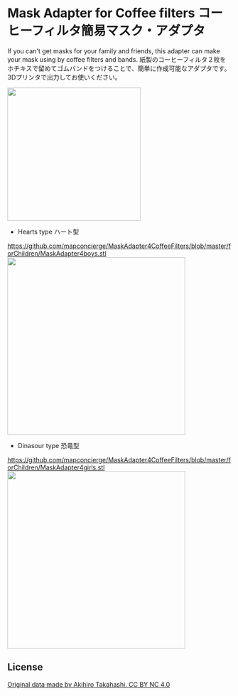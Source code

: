 # Mask Adapter for Coffee filters コーヒーフィルタ簡易マスク・アダプタ

If you can't get masks for your family and friends, this adapter can make your mask using by coffee filters and bands.
紙製のコーヒーフィルタ２枚をホチキスで留めてゴムバンドをつけることで、簡単に作成可能なアダプタです。3Dプリンタで出力してお使いください。


<img src="https://github.com/mapconcierge/MaskAdapter4CoffeeFilters/blob/master/assets/img/example_style.jpg?raw=true" width="300">

* Hearts type ハート型

https://github.com/mapconcierge/MaskAdapter4CoffeeFilters/blob/master/forChildren/MaskAdapter4boys.stl
<a href="https://github.com/mapconcierge/MaskAdapter4CoffeeFilters/blob/master/forChildren/MaskAdapter4boys.stl"><img src="https://github.com/mapconcierge/Modeling/blob/master/assets/img/%E3%82%B9%E3%82%AF%E3%83%AA%E3%83%BC%E3%83%B3%E3%82%B7%E3%83%A7%E3%83%83%E3%83%88%202020-03-12%2019.40.37.png?raw=true" width="400"></a>

* Dinasour type 恐竜型

https://github.com/mapconcierge/MaskAdapter4CoffeeFilters/blob/master/forChildren/MaskAdapter4girls.stl
<a href="https://github.com/mapconcierge/MaskAdapter4CoffeeFilters/blob/master/forChildren/MaskAdapter4boys.stl"><img src="https://github.com/mapconcierge/Modeling/blob/master/assets/img/%E3%82%B9%E3%82%AF%E3%83%AA%E3%83%BC%E3%83%B3%E3%82%B7%E3%83%A7%E3%83%83%E3%83%88%202020-03-12%2019.42.59.png?raw=true" width="400"></a>


## License

<a href="https://github.com/nashitakahashi/Modeling">Original data made by Akihiro Takahashi. CC BY NC 4.0</a>
